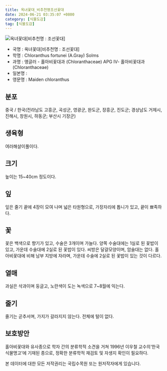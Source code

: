 ```yaml
---
title: 옥녀꽃대_비추천명조선꽃대
date: 2024-06-21 03:35:07 +0800
category: [식물도감]
tag: [식물도감]
---
```




![옥녀꽃대[비추천명 : 조선꽃대]](/fileUpload/plants/basic/Chloranthaceae/Chloranthus/6445/6445_1_th2.jpg)
- 국명 : 옥녀꽃대[비추천명 : 조선꽃대]
- 학명 : Chloranthus fortunei (A.Gray) Solms
- 과명 : 앵글러 - 홀아비꽃대과 (Chloranthaceae) APG Ⅳ- 홀아비꽃대과 (Chloranthaceae)
- 일본명 : 
- 영문명 : Maiden chloranthus


## 분포
중국 / 한국(전라남도 고흥군, 곡성군, 영광군, 완도군, 장흥군, 진도군; 경상남도 거제시, 진해시, 창원시, 하동군; 부산시 기장군) 
## 생육형
여러해살이풀이다.
## 크기
높이는 15~40cm 정도이다. 
## 잎
잎은 줄기 끝에 4장이 모여 나며 넓은 타원형으로, 가장자리에 톱니가 있고, 끝이 뾰족하다.
## 꽃
꽃은 백색으로 향기가 있고, 수술은 3개이며 가늘다. 양쪽 수술대에는 1실로 된 꽃밥이 있고, 가운데 수술대에 2실로 된 꽃밥이 있다. 씨방은 달걀모양이며, 암술대는 없다. 홀아비꽃대에 비해 남부 지방에 자라며, 가운데 수술에 2실로 된 꽃밥이 있는 것이 다르다.
## 열매
과실은 삭과이며 둥글고, 노란색이 도는 녹색으로 7~8월에 익는다.
## 줄기
줄기는 곧추서며, 가지가 갈라지지 않는다. 전체에 털이 없다.
## 보호방안
홀아비꽃대와 유사종으로 학자 간의 분류학적 소견을 거쳐 1996년 이우철 교수의‘한국식물명고’에 기재된 종으로, 정확한 분류학적 재검토 및 자생지 확인이 필요하다.






본 데이터에 대한 모든 저작권리는 국립수목원 또는 원저작자에게 있습니다.
